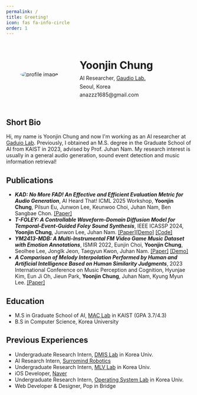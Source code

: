 ```yaml
---
permalink: /
title: Greeting!
icon: fas fa-info-circle
order: 1
---
```


<div class="profile-container">
  <div class="profile-picture">
  <img src="{{site.url}}/assets/img/avatar.jpeg" alt="profile image" class="profile-picture">
  </div>
  <div class="profile-details">
    <h1>Yoonjin Chung</h1>
    <!-- <p>PhD Student [<a href="/path/to/resume.pdf">Resume</a>]</p> -->
    <p>AI Researcher, <a href="https://www.gaudiolab.com/">Gaudio Lab.</a></p>
    <p>  <i class="fas fa-map-marker-alt"></i>  Seoul, Korea</p>
    <p><i class="far fa-envelope-open"></i>  anazzz1685@gmail.com</p>
  </div>
</div>

<style>
.profile-container {
  display: flex;
  align-items: center;
  border-radius: 50%;
  padding: 20px;
}

.profile-picture {
  flex: 0 0 30%;
  text-align: center;
}

.profile-picture img {
  border-radius: 50%;
  max-width: 100%;
  height: auto;
}

.profile-details {
  flex: 1; /* The details take up the remaining space */
  padding-left: 40px;
  line-height: 1.4; /* Tighter line height for text */
}

.profile-details h1 {
  line-height: 0.4; /* Even tighter line height for the title */
}

.profile-details p {
  margin: 0.2em 0; /* Reduce space between paragraphs */
}
</style>


## Short Bio
Hi, my name is Yoonjin Chung and now I'm working as an AI researcher at [Gaduio Lab](https://www.gaudiolab.com/). Previously, I obtained an M.S. degree in the Graduate School of AI from KAIST in 2023, advised by Prof. Juhan Nam. My research interest is usually in a general audio generation, sound event detection and music information retrieval!


## Publications
- ***KAD: No More FAD! An Effective and Efficient Evaluation Metric for Audio Generation***, AI Heard That! ICML 2025 Workshop, **Yoonjin Chung**, Pilsun Eu, Junwon Lee, Keunwoo Choi, Juhan Nam, Ben Sangbae Chon. [[Paper]](https://arxiv.org/abs/2502.15602)
- ***T-FOLEY: A Controllable Waveform-Domain Diffusion Model for Temporal-Event-Guided Foley Sound Synthesis***, IEEE ICASSP 2024, **Yoonjin Chung**, Junwon Lee, Juhan Nam. [[Paper]](https://arxiv.org/abs/2401.09294)[[Demo]](https://yoonjinxd.github.io/Event-guided_FSS_Demo.github.io/) [[Code]](https://github.com/YoonjinXD/T-foley)
- ***YM2413-MDB: A Multi-Instrumental FM Video Game Music Dataset with Emotion Annotations***, ISMIR 2022, Eunjin Choi, **Yoonjin Chung**, Seolhee Lee, JongIk Jeon, Taegyun Kwon, Juhan Nam. [[Paper]](https://arxiv.org/abs/2211.07131) [[Demo]](https://jech2.github.io/YM2413-MDB/)
- ***A Comparison of Melody Interpolation Performed by Human and Artificial Intelligence Based on Human Similarity Judgments***, 2023 International Conference on Music Perception and Cognition, Hyunjae Kim, Eun Ji Oh, Jieun Park, **Yoonjin Chung**, Juhan Nam, Kyung Myun Lee. [[Paper]](https://mac.kaist.ac.kr/pubs/kim-icmpc2023.pdf)


## Education
- M.S in Graduate School of AI, [MAC Lab](https://mac.kaist.ac.kr/) in KAIST (GPA 3.7/4.3)
- B.S in Computer Science, Korea University


## Previous Experiences
- Undergraduate Research Intern, [DMIS Lab](https://dmis.korea.ac.kr/) in Korea Univ.
- AI Research Intern, [Surromind Robotics](https://www.surromind.ai/)
- Undergraduate Research Intern, [MLV Lab](https://www.hyunwoojkim.com/) in Korea Univ.
- iOS Developer, [Naver](https://www.navercorp.com/naver/naverMain)
- Undergraduate Research Intern, [Operating System Lab](https://os.korea.ac.kr/) in Korea Univ.
- Web Developer & Designer, Pop in Bridge

